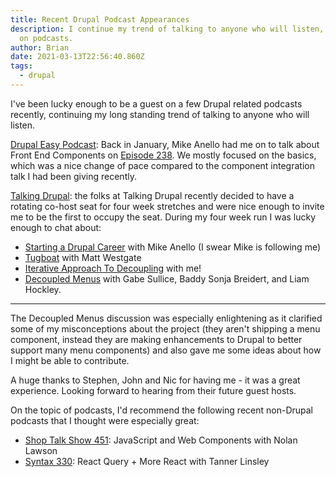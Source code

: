 ```yaml
---
title: Recent Drupal Podcast Appearances
description: I continue my trend of talking to anyone who will listen, this time
  on podcasts.
author: Brian
date: 2021-03-13T22:56:40.860Z
tags:
  - drupal
---
```

I've been lucky enough to be a guest on a few Drupal related podcasts recently, continuing my long standing trend of talking to anyone who will listen.

[Drupal Easy Podcast](https://www.drupaleasy.com/podcast): Back in January, Mike Anello had me on to talk about Front End Components on [Episode 238](https://www.drupaleasy.com/podcast/2021/01/drupaleasy-podcast-238-front-end-components-beginners-brian-perry). We mostly focused on the basics, which was a nice change of pace compared to the component integration talk I had been giving recently.

[Talking Drupal](https://talkingdrupal.com/): the folks at Talking Drupal recently decided to have a rotating co-host seat for four week stretches and were nice enough to invite me to be the first to occupy the seat. During my four week run I was lucky enough to chat about:

* [Starting a Drupal Career](https://talkingdrupal.com/282) with Mike Anello (I swear Mike is following me)
* [Tugboat](https://talkingdrupal.com/283) with Matt Westgate
* [Iterative Approach To Decoupling](https://talkingdrupal.com/284) with me!
* [Decoupled Menus](https://talkingdrupal.com/285) with Gabe Sullice, Baddy Sonja Breidert, and Liam Hockley. 

---

The Decoupled Menus discussion was especially enlightening as it clarified some of my misconceptions about the project (they aren't shipping a menu component, instead they are making enhancements to Drupal to better support many menu components) and also gave me some ideas about how I might be able to contribute.

A huge thanks to Stephen, John and Nic for having me - it was a great experience. Looking forward to hearing from their future guest hosts.

On the topic of podcasts, I'd recommend the following recent non-Drupal podcasts that I thought were especially great:
* [Shop Talk Show 451](https://shoptalkshow.com/451/): JavaScript and Web Components with Nolan Lawson
* [Syntax 330](https://syntax.fm/show/330/react-query-more-react-with-tanner-linsley): React Query + More React with Tanner Linsley